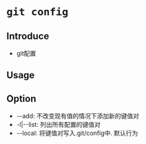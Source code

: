 # `git config`

## Introduce

- git配置

## Usage

## Option

- --add: 不改变现有值的情况下添加新的键值对
- -l|--list: 列出所有配置的键值对
- --local: 将键值对写入.git/config中. 默认行为
